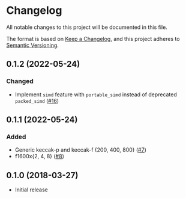 # Changelog

All notable changes to this project will be documented in this file.

The format is based on [Keep a Changelog](https://keepachangelog.com/en/1.0.0/),
and this project adheres to [Semantic Versioning](https://semver.org/spec/v2.0.0.html).

## 0.1.2 (2022-05-24)
### Changed
- Implement `simd` feature with  `portable_simd` instead of deprecated `packed_simd` ([#16])

[#16]: https://github.com/RustCrypto/sponges/pull/16

## 0.1.1 (2022-05-24)
### Added
- Generic keccak-p and keccak-f {200, 400, 800} ([#7])
- f1600x{2, 4, 8} ([#8])

[#7]: https://github.com/RustCrypto/sponges/pull/7
[#8]: https://github.com/RustCrypto/sponges/pull/8

## 0.1.0 (2018-03-27)
- Initial release
